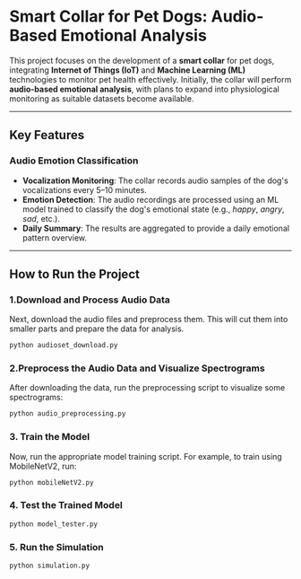 # Smart Collar for Pet Dogs: Audio-Based Emotional Analysis

This project focuses on the development of a **smart collar** for pet dogs, integrating **Internet of Things (IoT)** and **Machine Learning (ML)** technologies to monitor pet health effectively. Initially, the collar will perform **audio-based emotional analysis**, with plans to expand into physiological monitoring as suitable datasets become available.

---

## Key Features

### **Audio Emotion Classification**
- **Vocalization Monitoring**: The collar records audio samples of the dog's vocalizations every 5–10 minutes.
- **Emotion Detection**: The audio recordings are processed using an ML model trained to classify the dog's emotional state (e.g., *happy*, *angry*, *sad*, etc.).
- **Daily Summary**: The results are aggregated to provide a daily emotional pattern overview.

---

## How to Run the Project

### 1.Download and Process Audio Data
Next, download the audio files and preprocess them. This will cut them into smaller parts and prepare the data for analysis.
```bash
python audioset_download.py
```

### 2.Preprocess the Audio Data and Visualize Spectrograms
After downloading the data, run the preprocessing script to visualize some spectrograms:
```bash
python audio_preprocessing.py
```

### 3. Train the Model
Now, run the appropriate model training script. For example, to train using MobileNetV2, run:
```bash
python mobileNetV2.py
```

### 4. Test the Trained Model
```bash
python model_tester.py
```

### 5. Run the Simulation
```bash
python simulation.py
```
